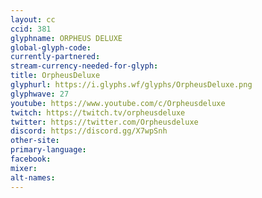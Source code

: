 ```yaml
---
layout: cc
ccid: 381
glyphname: ORPHEUS DELUXE
global-glyph-code: 
currently-partnered: 
stream-currency-needed-for-glyph: 
title: OrpheusDeluxe
glyphurl: https://i.glyphs.wf/glyphs/OrpheusDeluxe.png
glyphwave: 27
youtube: https://www.youtube.com/c/Orpheusdeluxe
twitch: https://twitch.tv/orpheusdeluxe
twitter: https://twitter.com/Orpheusdeluxe
discord: https://discord.gg/X7wpSnh
other-site: 
primary-language: 
facebook: 
mixer: 
alt-names: 
---
```


